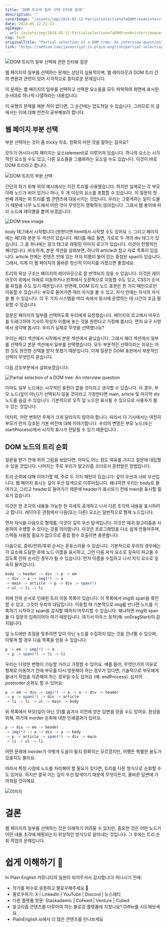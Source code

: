 ```yaml
---
title: "DOM 트리의 일부 선택 인터뷰 문제"
description: ""
coverImage: "/assets/img/2024-05-12-PartialselectionofaDOMtreeAninterviewquestion_0.png"
date: 2024-05-12 21:13
ogImage: 
  url: /assets/img/2024-05-12-PartialselectionofaDOMtreeAninterviewquestion_0.png
tag: Tech
originalTitle: "Partial selection of a DOM tree: An interview question"
link: "https://medium.com/javascript-in-plain-english/partial-selection-of-a-dom-tree-an-interview-question-4f8e341a051b"
---
```




![DOM 트리의 일부 선택에 관한 인터뷰 질문](/assets/img/2024-05-12-PartialselectionofaDOMtreeAninterviewquestion_0.png)

웹 페이지의 일부를 선택하는 문제는 상당히 실용적이며, 웹 레이아웃과 DOM 트리 간의 변환과 관련이 있어 시각적으로 흥미로운 문제입니다.

이 문제는 웹 페이지의 일부를 선택하고 선택한 요소들을 모두 파악하여 화면에 표시된 순서대로 하나씩 나열하라는 내용입니다.

이 유형의 문제를 해본 적이 없다면, 그 순간에는 압도적일 수 있습니다. 그러므로 이 글에서는 이에 대해 천천히 공부해보려 합니다.



## 웹 페이지 부분 선택

부분 선택하는 것이 좀 tricky 하죠. 정확히 어떤 것을 말하는 걸까요?

모두가 아시다시피 페이지는 요소(element)로 이루어져 있습니다. 하나의 요소는 시각적인 요소일 수도 있고, 다른 요소들을 그룹화하는 요소일 수도 있습니다. 이것이 바로 DOM 트리라고 합니다.

![DOM 트리의 부분 선택](/assets/img/2024-05-12-PartialselectionofaDOMtreeAninterviewquestion_1.png)



간단히 하기 위해 위의 예시에서는 이진 트리를 사용했습니다. 하지만 실제로는 각 부모 아래 노드가 비어 있거나 하나, 두 개 이상의 요소를 포함할 수 있습니다. 이 질문의 첫 번째 과제는 위 트리를 웹 콘텐츠에 대응시키는 것입니다. 우리는 그렇게하는 일이 드물기 때문에 나무 노드에서 어떤 것이 무엇인지 명확하지 않아집니다. 그래서 웹 용어에 따라 노드에 레이블을 붙여 보겠습니다:

![DOM tree image](/assets/img/2024-05-12-PartialselectionofaDOMtreeAninterviewquestion_2.png)

body 태그에서 시작합니다 (원한다면 html에서 시작할 수도 있어요 :). 그리고 페이지에는 헤더와 본문 두 섹션이 있습니다. 헤더를 예로 들면, 가로로 두 개의 div 태그가 있습니다. 그 중 하나에는 링크 태그로 래핑된 이미지 로고가 있습니다. 이것이 전형적인 헤더입니다. 비슷하게, 본문 섹션을 살펴보면, 하나의 article과 참고 자료 목록이 있습니다. article 안에는 컨텐츠 안에 있는 저자 이름이 들어 있는 중첩된 span이 있습니다. 그래서, 이제 이 웹 페이지의 올바른 정신적 이미지를 가졌으면 좋겠네요.

트리의 위상 구조는 페이지의 레이아웃으로 잘 번역되지 않을 수 있습니다. 이것은 레이아웃이 위에서 아래로 이동하거나 왼쪽에서 오른쪽으로 이동할 수도 있고, CSS가 순서를 뒤집을 수도 있기 때문입니다. 반면에, DOM 트리 노드 표현은 한 가지 패턴으로만 이동할 수 있습니다: 부모로 들어가면 여러 자식을 볼 수 있고, 자식 안에는 자식의 자식을 볼 수 있습니다. 이 두 가지 시스템을 머리 속에서 동시에 운영하는 데 시간이 조금 필요할 수 있습니다.



질문은 페이지의 일부를 선택하도록 우리에게 요청했습니다. 페이지의 로고에서 마우스를 드래그하여 기사의 작성자 이름에 놓는 것을 원한다고 가정해 봅시다. 먼저 요구 사항에서 생각해 봅시다. 우리가 실제로 무엇을 선택했나요?

우리는 헤더 섹션에서 시작해서 본문 섹션에서 끝났습니다. 그래서 헤더 섹션에서 일부를 선택하고 본문 섹션에서 일부를 선택했습니다. 모두 부분적인 선택이라는 이유는 어떤 것도 완전한 선택을 받지 못했기 때문입니다. 이제 질문은 DOM 표현에서 부분적인 선택이 무엇인지 묻습니다.

다음 강조부분에서 살펴보겠습니다:

![Partial selection of a DOM tree: An interview question](/assets/img/2024-05-12-PartialselectionofaDOMtreeAninterviewquestion_3.png)



아마도 일부 노드에는 시각적인 표현이 없을 것이라고 생각할 수 있습니다. 이 경우, 부모 노드(잎이 아닌)가 선택되지 않을 것이라고 가정한다면 main, article 및 마지막 div 노드를 숨길 수 있습니다. 기본적으로 오직 잎 노드만 표시될 수 있으므로 사용자가 볼 수 있는 것입니다.

어차피, 어떤 변화던 주제가 크게 달라지지 않아야 합니다. 따라서 이 기사에서는 여전히 부모가 먼저 강조된 기본 버전에 대해 이야기합니다. 우리의 변명은 부모 노드(또는 startProcess)에서 시각적 표시가 전달될 수 있기 때문입니다.

## DOM 노드의 트리 순회

질문을 받기 전에 위의 그림을 보았다면, 아마도 어느 정도 여유를 가지고 질문에 대답할 수 있을 것입니다. 나머지는 주로 우리가 알고리즘 코더로서 훈련받은 방법입니다.



트리 순회에 대해 이야기할 때, 주로 두 가지 패턴이 있습니다: 깊이 우선과 너비 우선입니다. 웹 페이지 표시는 깊이 우선 탐색으로 이루어집니다. 왜냐하면 우리는 body로 들어가고, 그리고 header로 들어가기 때문에 header가 표시되기 전에 main을 표시할 필요가 없습니다.

이것은 한 조각의 내용을 가능한 한 자세히 공개하고 나서 다른 조각의 내용을 표시하려고 합니다. 레이아웃 관점에서 다음(또는 다른) 요소는 일반적으로 형제 노드입니다.

먼저 자식을 다음으로 형제를, 이것이 깊이 우선 탐색입니다. 이것은 재귀 알고리즘을 사용하여 수행할 수 있다는 것을 의미합니다. 이것은 프로그래밍을 다소 쉽게 만들어주며, 스택을 사용할 필요가 없으므로 중첩 함수 호출이면 충분합니다.

다음으로, 중위/전위/후위 순서는 혼동스러울 수 있습니다. 기본적으로 우리의 경우에는 각 요소에 도달한 후에 노드 이름을 표시하고, 그런 다음 자식 요소로 깊숙이 파고들 수 있도록 전위 순서인 경우가 될 수 있습니다: 먼저 이름을 수집하고 나서 자식 요소로 깊숙히 들어갑니다.



```js
body -> header -> div -> p -> em
-> div -> a -> img(*) -> a
-> main -> article -> p -> div -> span(*)
-> ul -> li -> li
```

위에 전위 순서로 인쇄된 트리 이동 목록이 있습니다. 이 목록에서 img와 span을 확인할 수 있고, 그것이 우리의 대답입니다. 이동할 때 기본적으로 img를 만나면 노드를 기록하기 시작하고 span을 감지할 때까지 마무리할 수 있습니다. 왜냐하면 img와 span 둘 다 질문의 입력이어야 하기 때문입니다. 여기서 마우스 동작(예: onDragStart)이 감지됩니다.

잎 노드에만 초점을 맞추려면 잎이 아닌 노드를 수집하지 않는 것을 건너뛸 수 있으며, 이렇게 할 경우 다음 목록을 얻을 수 있습니다:

```js
p -> em -> img(*) -> a
-> p -> span(*) -> li -> li
```



우리는 다양한 변형이 가능할 거라고 가정할 수 있어요. 예를 들어, 무엇인가의 이유로 형제로 이동하기 전에 부모를 다시 방문해야 하는 경우가 있다면, 기술적으로 부모에게 끝내기 작업을 의존해야 하는 경우일 수도 있어요 (예: endProcess). 심지어  postorder 순회도 할 수 있어요:

```js
p -> em -> div -> img(*) -> a -> a -> div -> header
-> p -> span(*) -> div -> article
-> li -> li -> ul -> main -> body
```

위 목록에서 부모(잎이 아닌 것)를 숨겨서 이전에 얻은 답변을 얻을 수도 있어요. 완성을 위해, 여기에 inorder 순회에 대한 인쇄결과가 있어요:

```js
p -> div -> em -> header
-> img(*) -> a -> div -> a -> body
-> p -> article -> span(*) -> div -> main
-> li -> ul -> li
```



어떤 문제에 inorder가 어떻게 도움이 될지 정확히는 모르겠지만, 어쨌든 특별한 용도가 있을지도 몰라요.

따라서 특정 시점에 노드를 처리해야 할 필요가 있다면, 트리를 다른 방식으로 순회할 수도 있어요. 하지만 결국 이는 깊이 우선 탐색이기 때문에 무엇이든지, 올바른 답변에 가까워질 것이에요.

![이미지](/assets/img/2024-05-12-PartialselectionofaDOMtreeAninterviewquestion_4.png)

# 결론



웹 페이지의 일부를 선택하는 것은 이해하기 어려울 수 있지만, 중요한 것은 어떤 노드가 어떤 내용 조각에 매핑되는지 위상적인 방식으로 알아내는 것입니다. 그 후에는 트리 순회 작업의 문제입니다.

# 쉽게 이해하기 🚀

In Plain English 커뮤니티의 일원이 되어주셔서 감사합니다! 떠나시기 전에:

- 작가를 박수로 응원하고 팔로우해주세요 ️👏️️
- 팔로우하기: X | LinkedIn | YouTube | Discord | 뉴스레터
- 다른 플랫폼 방문: Stackademic | CoFeed | Venture | Cubed
- 알고리즘 콘텐츠를 다루어야 하는 블로깅 플랫폼에 지쳤나요? Differ를 시도해보세요
- PlainEnglish.io에서 더 많은 콘텐츠를 만나보세요